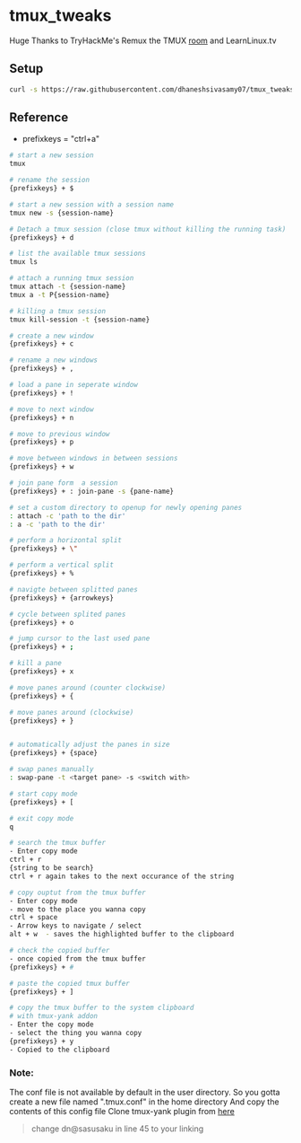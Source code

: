 # tmux_tweaks
Huge Thanks to TryHackMe's Remux the TMUX [room](https://tryhackme.com/room/tmuxremux) and LearnLinux.tv

## Setup

```bash
curl -s https://raw.githubusercontent.com/dhaneshsivasamy07/tmux_tweaks/master/install.sh | bash 
```

## Reference
- prefixkeys = "ctrl+a"

```bash
# start a new session
tmux

# rename the session
{prefixkeys} + $

# start a new session with a session name
tmux new -s {session-name}

# Detach a tmux session (close tmux without killing the running task)
{prefixkeys} + d

# list the available tmux sessions
tmux ls

# attach a running tmux session
tmux attach -t {session-name}
tmux a -t P{session-name}

# killing a tmux session
tmux kill-session -t {session-name}

# create a new window
{prefixkeys} + c

# rename a new windows
{prefixkeys} + ,

# load a pane in seperate window
{prefixkeys} + !

# move to next window
{prefixkeys} + n

# move to previous window
{prefixkeys} + p

# move between windows in between sessions
{prefixkeys} + w

# join pane form  a session
{prefixkeys} + : join-pane -s {pane-name}

# set a custom directory to openup for newly opening panes
: attach -c 'path to the dir'
: a -c 'path to the dir'

# perform a horizontal split
{prefixkeys} + \"

# perform a vertical split
{prefixkeys} + %

# navigte between splitted panes
{prefixkeys} + {arrowkeys}

# cycle between splited panes
{prefixkeys} + o

# jump cursor to the last used pane
{prefixkeys} + ;

# kill a pane
{prefixkeys} + x

# move panes around (counter clockwise)
{prefixkeys} + {

# move panes around (clockwise)
{prefixkeys} + }


# automatically adjust the panes in size
{prefixkeys} + {space}

# swap panes manually
: swap-pane -t <target pane> -s <switch with>

# start copy mode
{prefixkeys} + [

# exit copy mode
q

# search the tmux buffer
- Enter copy mode
ctrl + r
{string to be search}
ctrl + r again takes to the next occurance of the string

# copy ouptut from the tmux buffer
- Enter copy mode
- move to the place you wanna copy
ctrl + space
- Arrow keys to navigate / select
alt + w  - saves the highlighted buffer to the clipboard

# check the copied buffer
- once copied from the tmux buffer
{prefixkeys} + #

# paste the copied tmux buffer
{prefixkeys} + ]

# copy the tmux buffer to the system clipboard
# with tmux-yank addon
- Enter the copy mode
- select the thing you wanna copy
{prefixkeys} + y
- Copied to the clipboard
```


### Note:
The conf file is not available by default in the user directory. So you gotta create a new file named ".tmux.conf" in the home directory 
And copy the contents of this config file
Clone tmux-yank plugin from [here](https://github.com/tmux-plugins/tmux-yank)

> change dn@sasusaku in line 45 to your linking

